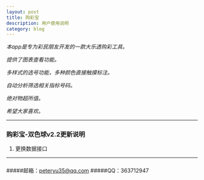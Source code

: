 ```yaml
---
layout: post
title: 购彩宝
description: 用户使用说明
category: blog
---
```


*本app是专为彩民朋友开发的一款大乐透购彩工具。*

*提供了图表查看功能。*

*多样式的选号功能，多种颜色直接触摸标注。*

*自动分析筛选相关指标号码。*

*绝对物超所值。*

*希望大家喜欢。*

***
##### 



###  购彩宝-双色球v2.2更新说明

1.  更换数据接口



***
##### 

#####邮箱：peteryu35@qq.com
#####QQ：363712947
